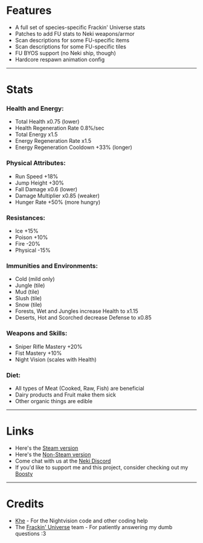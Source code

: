# Features
* A full set of species-specific Frackin' Universe stats
* Patches to add FU stats to Neki weapons/armor
* Scan descriptions for some FU-specific items
* Scan descriptions for some FU-specific tiles
* FU BYOS support (no Neki ship, though)
* Hardcore respawn animation config

---
# Stats
### Health and Energy:
* Total Health x0.75 (lower)
* Health Regeneration Rate 0.8%/sec
* Total Energy x1.5
* Energy Regeneration Rate x1.5
* Energy Regeneration Cooldown +33% (longer)

### Physical Attributes:
* Run Speed +18%
* Jump Height +30%
* Fall Damage x0.6 (lower)
* Damage Multiplier x0.85 (weaker)
* Hunger Rate +50% (more hungry)

### Resistances:
* Ice +15%
* Poison +10%
* Fire -20%
* Physical -15%

### Immunities and Environments:
* Cold (mild only)
* Jungle (tile)
* Mud (tile)
* Slush (tile)
* Snow (tile)
* Forests, Wet and Jungles increase Health to x1.15
* Deserts, Hot and Scorched decrease Defense to x0.85

### Weapons and Skills:
* Sniper Rifle Mastery +20%
* Fist Mastery +10%
* Night Vision (scales with Health)

### Diet:
* All types of Meat (Cooked, Raw, Fish) are beneficial
* Dairy products and Fruit make them sick
* Other organic things are edible

---
# Links
* Here's the [Steam version](https://steamcommunity.com/workshop/filedetails/?id=2632319634)
* Here's the [Non-Steam version](https://community.playstarbound.com/resources/neki.6147)
* Come chat with us at the [Neki Discord](https://discord.gg/R6tfkazYgb)
* If you'd like to support me and this project, consider checking out my [Boosty](https://boosty.to/hyperjuni/donate)

---
# Credits
* [Khe](https://steamcommunity.com/id/spacegoatkhe) - For the Nightvision code and other coding help
* The [Frackin' Universe](https://steamcommunity.com/workshop/filedetails/?id=729480149) team - For patiently answering my dumb questions :3
